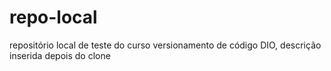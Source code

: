 
# repo-local
repositório local de teste do curso versionamento de código DIO, descrição inserida depois do clone 
